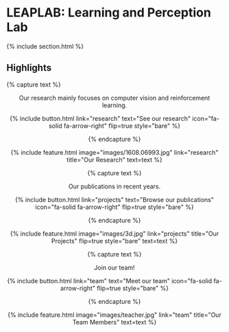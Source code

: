 ---
---

# LEAPLAB: Learning and Perception Lab


{% include section.html %}

## Highlights

{% capture text %}

<div style="text-align: center;">Our research mainly focuses on computer vision and reinforcement learning.

{%
  include button.html
  link="research"
  text="See our research"
  icon="fa-solid fa-arrow-right"
  flip=true
  style="bare"
%}

{% endcapture %}

{%
  include feature.html
  image="images/1608.06993.jpg"
  link="research"
  title="Our Research"
  text=text
%}

{% capture text %}

<div style="text-align: center;">Our publications in recent years.

{%
  include button.html
  link="projects"
  text="Browse our publications"
  icon="fa-solid fa-arrow-right"
  flip=true
  style="bare"
%}

{% endcapture %}

{%
  include feature.html
  image="images/3d.jpg"
  link="projects"
  title="Our Projects"
  flip=true
  style="bare"
  text=text
%}

{% capture text %}

<div style="text-align: center;">Join our team!

{%
  include button.html
  link="team"
  text="Meet our team"
  icon="fa-solid fa-arrow-right"
  flip=true
  style="bare"
%}

{% endcapture %}

{%
  include feature.html
  image="images/teacher.jpg"
  link="team"
  title="Our Team Members"
  text=text
%}
